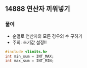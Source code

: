 ## 14888 연산자 끼워넣기

### 풀이
- 순열로 연산자의 모든 경우의 수 구하기
- 주의: 초기값 설정!!
```c++
#include <limits.h>
int min_sum = INT_MAX;
int max_sum = INT_MIN;
```
